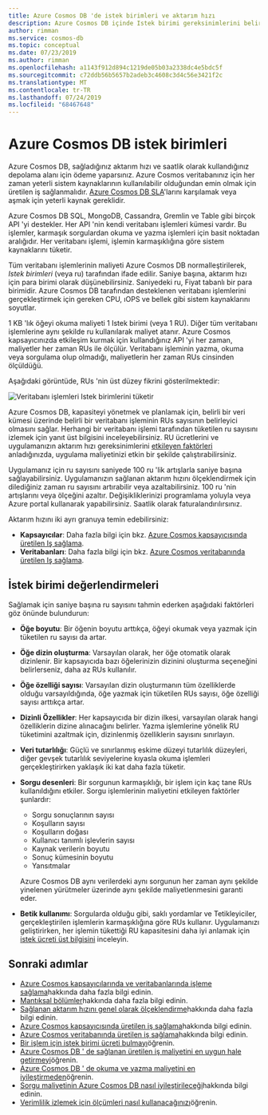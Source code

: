 ```yaml
---
title: Azure Cosmos DB 'de istek birimleri ve aktarım hızı
description: Azure Cosmos DB içinde Istek birimi gereksinimlerini belirtme ve tahmin etme hakkında bilgi edinin
author: rimman
ms.service: cosmos-db
ms.topic: conceptual
ms.date: 07/23/2019
ms.author: rimman
ms.openlocfilehash: a1143f912d894c1219de05b03a2338dc4e5bdc5f
ms.sourcegitcommit: c72ddb56b5657b2adeb3c4608c3d4c56e3421f2c
ms.translationtype: MT
ms.contentlocale: tr-TR
ms.lasthandoff: 07/24/2019
ms.locfileid: "68467648"
---
```

# <a name="request-units-in-azure-cosmos-db"></a>Azure Cosmos DB istek birimleri

Azure Cosmos DB, sağladığınız aktarım hızı ve saatlik olarak kullandığınız depolama alanı için ödeme yaparsınız. Azure Cosmos veritabanınız için her zaman yeterli sistem kaynaklarının kullanılabilir olduğundan emin olmak için üretilen iş sağlanmalıdır. [Azure Cosmos DB SLA](https://azure.microsoft.com/support/legal/sla/cosmos-db/v1_2/)'larını karşılamak veya aşmak için yeterli kaynak gereklidir.

Azure Cosmos DB SQL, MongoDB, Cassandra, Gremlin ve Table gibi birçok API 'yi destekler. Her API 'nin kendi veritabanı işlemleri kümesi vardır. Bu işlemler, karmaşık sorgulardan okuma ve yazma işlemleri için basit noktadan aralığıdır. Her veritabanı işlemi, işlemin karmaşıklığına göre sistem kaynaklarını tüketir. 

Tüm veritabanı işlemlerinin maliyeti Azure Cosmos DB normalleştirilerek, *Istek birimleri* (veya ru) tarafından ifade edilir. Saniye başına, aktarım hızı için para birimi olarak düşünebilirsiniz. Saniyedeki ru, Fiyat tabanlı bir para birimidir. Azure Cosmos DB tarafından desteklenen veritabanı işlemlerini gerçekleştirmek için gereken CPU, ıOPS ve bellek gibi sistem kaynaklarını soyutlar. 

1 KB 'lık öğeyi okuma maliyeti 1 Istek birimi (veya 1 RU). Diğer tüm veritabanı işlemlerine aynı şekilde ru kullanılarak maliyet atanır. Azure Cosmos kapsayıcınızda etkileşim kurmak için kullandığınız API 'yi her zaman, maliyetler her zaman RUs ile ölçülür. Veritabanı işleminin yazma, okuma veya sorgulama olup olmadığı, maliyetlerin her zaman RUs cinsinden ölçüldüğü.

Aşağıdaki görüntüde, RUs 'nin üst düzey fikrini gösterilmektedir:

![Veritabanı işlemleri Istek birimlerini tüketir](./media/request-units/request-units.png)

Azure Cosmos DB, kapasiteyi yönetmek ve planlamak için, belirli bir veri kümesi üzerinde belirli bir veritabanı işleminin RUs sayısının belirleyici olmasını sağlar. Herhangi bir veritabanı işlemi tarafından tüketilen ru sayısını izlemek için yanıt üst bilgisini inceleyebilirsiniz. RU ücretlerini ve uygulamanızın aktarım hızı gereksinimlerini [etkileyen faktörleri](request-units.md#request-unit-considerations) anladığınızda, uygulama maliyetinizi etkin bir şekilde çalıştırabilirsiniz.

Uygulamanız için ru sayısını saniyede 100 ru 'lik artışlarla saniye başına sağlayabilirsiniz. Uygulamanızın sağlanan aktarım hızını ölçeklendirmek için dilediğiniz zaman ru sayısını artırabilir veya azaltabilirsiniz. 100 ru 'nin artışlarını veya ölçeğini azaltır. Değişikliklerinizi programlama yoluyla veya Azure portal kullanarak yapabilirsiniz. Saatlik olarak faturalandırılırsınız.

Aktarım hızını iki ayrı granuya temin edebilirsiniz: 

* **Kapsayıcılar**: Daha fazla bilgi için bkz. [Azure Cosmos kapsayıcısında üretilen Iş sağlama](how-to-provision-container-throughput.md).
* **Veritabanları**: Daha fazla bilgi için bkz. [Azure Cosmos veritabanında üretilen Iş sağlama](how-to-provision-database-throughput.md).

## <a name="request-unit-considerations"></a>İstek birimi değerlendirmeleri

Sağlamak için saniye başına ru sayısını tahmin ederken aşağıdaki faktörleri göz önünde bulundurun:

* **Öğe boyutu**: Bir öğenin boyutu arttıkça, öğeyi okumak veya yazmak için tüketilen ru sayısı da artar.

* **Öğe dizin oluşturma**: Varsayılan olarak, her öğe otomatik olarak dizinlenir. Bir kapsayıcıda bazı öğelerinizin dizinini oluşturma seçeneğini belirlerseniz, daha az RUs kullanılır.

* **Öğe özelliği sayısı**: Varsayılan dizin oluşturmanın tüm özelliklerde olduğu varsayıldığında, öğe yazmak için tüketilen RUs sayısı, öğe özelliği sayısı arttıkça artar.

* **Dizinli Özellikler**: Her kapsayıcıda bir dizin ilkesi, varsayılan olarak hangi özelliklerin dizine alınacağını belirler. Yazma işlemlerine yönelik RU tüketimini azaltmak için, dizinlenmiş özelliklerin sayısını sınırlayın.

* **Veri tutarlılığı**: Güçlü ve sınırlanmış eskime düzeyi tutarlılık düzeyleri, diğer gevşek tutarlılık seviyelerine kıyasla okuma işlemleri gerçekleştirirken yaklaşık iki kat daha fazla tüketir.

* **Sorgu desenleri**: Bir sorgunun karmaşıklığı, bir işlem için kaç tane RUs kullanıldığını etkiler. Sorgu işlemlerinin maliyetini etkileyen faktörler şunlardır: 
    
    - Sorgu sonuçlarının sayısı
    - Koşulların sayısı
    - Koşulların doğası
    - Kullanıcı tanımlı işlevlerin sayısı
    - Kaynak verilerin boyutu
    - Sonuç kümesinin boyutu
    - Yansıtmalar

  Azure Cosmos DB aynı verilerdeki aynı sorgunun her zaman aynı şekilde yinelenen yürütmeler üzerinde aynı şekilde maliyetlenmesini garanti eder.

* **Betik kullanımı**: Sorgularda olduğu gibi, saklı yordamlar ve Tetikleyiciler, gerçekleştirilen işlemlerin karmaşıklığına göre RUs kullanır. Uygulamanızı geliştirirken, her işlemin tükettiği RU kapasitesini daha iyi anlamak için [istek ücreti üst bilgisini](optimize-cost-queries.md#evaluate-request-unit-charge-for-a-query) inceleyin.

## <a name="next-steps"></a>Sonraki adımlar

* [Azure Cosmos kapsayıcılarında ve veritabanlarında işleme sağlama](set-throughput.md)hakkında daha fazla bilgi edinin.
* [Mantıksal bölümler](partition-data.md)hakkında daha fazla bilgi edinin.
* [Sağlanan aktarım hızını genel olarak ölçeklendirme](scaling-throughput.md)hakkında daha fazla bilgi edinin.
* [Azure Cosmos kapsayıcısında üretilen iş sağlama](how-to-provision-container-throughput.md)hakkında bilgi edinin.
* [Azure Cosmos veritabanında üretilen iş sağlama](how-to-provision-database-throughput.md)hakkında bilgi edinin.
* [Bir işlem için istek birimi ücreti bulmayı](find-request-unit-charge.md)öğrenin.
* [Azure Cosmos DB ' de sağlanan üretilen iş maliyetini en uygun hale getirmeyi](optimize-cost-throughput.md)öğrenin.
* [Azure Cosmos DB ' de okuma ve yazma maliyetini en iyileştirmeden](optimize-cost-reads-writes.md)öğrenin.
* [Sorgu maliyetinin Azure Cosmos DB nasıl iyileştirileceği](optimize-cost-queries.md)hakkında bilgi edinin.
* [Verimlilik izlemek için ölçümleri nasıl kullanacağınızı](use-metrics.md)öğrenin.
